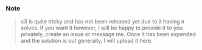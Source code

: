 ### Note

> c3 is quite tricky and has not been released yet due to it having `0` solves.
If you want it however, I will be happy to provide it to you privately, create an issue or message me.
Once it has been expended and the solution is out generally, I will upload it here.